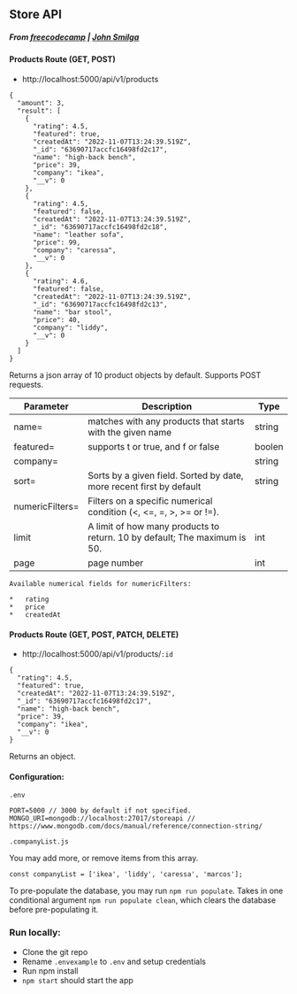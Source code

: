 
## Store API

##### From [freecodecamp](https://www.youtube.com/watch?v=qwfE7fSVaZM&t=9340s)  | [John Smilga](https://github.com/john-smilga/node-express-course)

#### Products Route (GET, POST)

*   http://localhost:5000/api/v1/products

```plaintext
{
  "amount": 3,
  "result": [
    {
      "rating": 4.5,
      "featured": true,
      "createdAt": "2022-11-07T13:24:39.519Z",
      "_id": "63690717accfc16498fd2c17",
      "name": "high-back bench",
      "price": 39,
      "company": "ikea",
      "__v": 0
    },
    {
      "rating": 4.5,
      "featured": false,
      "createdAt": "2022-11-07T13:24:39.519Z",
      "_id": "63690717accfc16498fd2c18",
      "name": "leather sofa",
      "price": 99,
      "company": "caressa",
      "__v": 0
    },
    {
      "rating": 4.6,
      "featured": false,
      "createdAt": "2022-11-07T13:24:39.519Z",
      "_id": "63690717accfc16498fd2c13",
      "name": "bar stool",
      "price": 40,
      "company": "liddy",
      "__v": 0
    }
  ]
}   
```

Returns a json array of 10 product objects by default. Supports POST requests.

| Parameter | Description | Type |
| --- | --- | --- |
| name= | matches with any products that starts with the given name | string |
| featured= | supports t or true, and f or false | boolen |
| company= |   | string |
| sort= | Sorts by a given field. Sorted by date, more recent first by default | string |
| numericFilters= | Filters on a specific numerical condition (\<, \<=, =, >, >= or !=). |   |
| limit | A limit of how many products to return. 10 by default; The maximum is 50. | int |
| page | page number | int |


```plaintext
Available numerical fields for numericFilters:

*   rating
*   price
*   createdAt
```


#### Products Route (GET, POST, PATCH, DELETE) 

*   http://localhost:5000/api/v1/products/`:id`

```plaintext
{
  "rating": 4.5,
  "featured": true,
  "createdAt": "2022-11-07T13:24:39.519Z",
  "_id": "63690717accfc16498fd2c17",
  "name": "high-back bench",
  "price": 39,
  "company": "ikea",
  "__v": 0
}
```

Returns an object.

#### Configuration:

`.env`

```plaintext
PORT=5000 // 3000 by default if not specified.
MONGO_URI=mongodb://localhost:27017/storeapi // https://www.mongodb.com/docs/manual/reference/connection-string/
```

`.companyList.js`

You may add more, or remove items from this array.

```plaintext
const companyList = ['ikea', 'liddy', 'caressa', 'marcos'];
```

To pre-populate the database, you may run `npm run populate`.
Takes in one conditional argument `npm run populate clean`, which clears the database before pre-populating it.


### Run locally:

*   Clone the git repo
*   Rename `.envexample` to `.env` and setup credentials
*   Run npm install
*   `npm start` should start the app